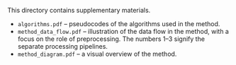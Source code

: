 This directory contains supplementary materials.

- `algorithms.pdf` – pseudocodes of the algorithms used in the method.
- `method_data_flow.pdf` – illustration of the data flow in the method, with a focus on the role of preprocessing. The numbers 1–3 signify the separate processing pipelines.
- `method_diagram.pdf` – a visual overview of the method.